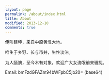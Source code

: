 ```yaml
---
layout: page
permalink: /about/index.html
title: About
modified: 2013-12-10
comments: true
---
```


俺叫建坤，来自中原黄淮大地。

咱生于乡野、长与市井，生性淡泊。

为人腼腆，至今木有对象，欢迎广大女流氓前来骚扰。


Email: bmFzdGFAZm94bWFpbC5jb20= (base64)
